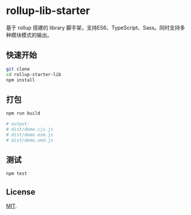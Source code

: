 # rollup-lib-starter

基于 rollup 搭建的 library 脚手架，支持ES6、TypeScript、Sass。同时支持多种模块模式的输出。

## 快速开始

```bash
git clone
cd rollup-starter-lib
npm install
```

## 打包

```bash
npm run build

# output:
# dist/demo.cjs.js
# dist/demo.esm.js
# dist/demo.umd.js
```

## 测试

```bash
npm test
```

## License

[MIT](LICENSE).
